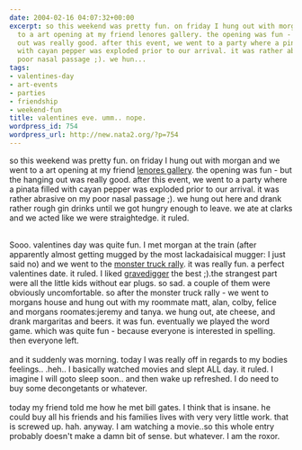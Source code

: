 ```yaml
---
date: 2004-02-16 04:07:32+00:00
excerpt: so this weekend was pretty fun. on friday I hung out with morgan and we went
  to a art opening at my friend lenores gallery. the opening was fun - but the hanging
  out was really good. after this event, we went to a party where a pinata filled
  with cayan pepper was exploded prior to our arrival. it was rather abrasive on my
  poor nasal passage ;). we hun...
tags:
- valentines-day
- art-events
- parties
- friendship
- weekend-fun
title: valentines eve. umm.. nope.
wordpress_id: 754
wordpress_url: http://new.nata2.org/?p=754
---
```


so this weekend was pretty fun. on friday I hung out with morgan and we went to a art opening at my friend <a href="http://www.redrocketgallery.com">lenores gallery</a>. the opening was fun - but the hanging out was really good. after this event, we went to a party where a pinata filled with cayan pepper was exploded prior to our arrival. it was rather abrasive on my poor nasal passage ;). we hung out here and drank rather rough gin drinks until we got hungry enough to leave. we ate at clarks and we acted like we were straightedge. it ruled.<Br><br/>

Sooo. valentines day was quite fun. I met morgan at the train (after apparently almost getting mugged by the most lackadaisical mugger: I just said no) and we went to the <A href="https://web.archive.org/web/20030814003134/http://www.nata2.info//?path=pictures%2Fholidays%2Fvalentines_04">monster truck rally</a>. it was really fun. a perfect valentines date. it ruled. I liked <a href="http://www.gravedigger.com">gravedigger</a> the best ;).the strangest part were all the little kids without ear plugs. so sad. a couple of them were obviously uncomfortable. so after the monster truck rally - we went to morgans house and hung out with my roommate matt, alan, colby, felice and morgans roomates:jeremy and tanya. we hung out, ate cheese, and drank margaritas and beers. it was fun. eventually we played the word game. which was quite fun - because everyone is interested in spelling. then everyone left. <Br><br/>and it suddenly was morning. today I was really off in regards to my bodies feelings.. .heh.. I basically watched movies and slept ALL day. it ruled. I imagine I will goto sleep soon.. and then wake up refreshed. I do need to buy some decongetants or whatever. <Br><br/>today my friend told me how he met bill gates. I think that is insane. he could buy all his friends and his families lives with very very little work. that is screwed up. hah. anyway. I am watching a movie..so this whole entry probably doesn't make a damn bit of sense. but whatever. I am the roxor.